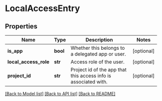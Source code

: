 # LocalAccessEntry

## Properties
Name | Type | Description | Notes
------------ | ------------- | ------------- | -------------
**is_app** | **bool** | Whether this belongs to a delegated app or user. | [optional] 
**local_access_role** | **str** | Access role of the user. | [optional] 
**project_id** | **str** | Project id of the app that this access info is associated with. | [optional] 

[[Back to Model list]](../README.md#documentation-for-models) [[Back to API list]](../README.md#documentation-for-api-endpoints) [[Back to README]](../README.md)


